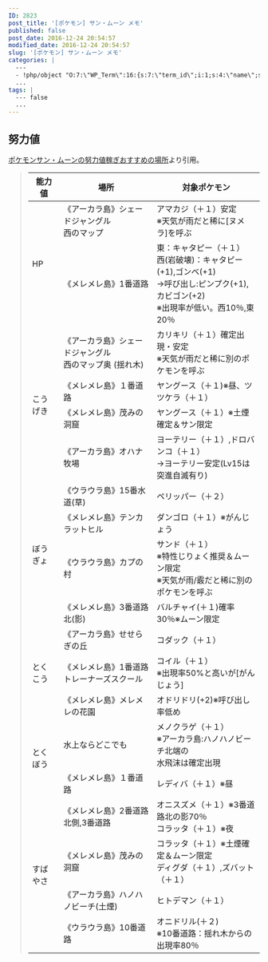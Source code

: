 ```yaml
---
ID: 2823
post_title: '[ポケモン] サン・ムーン メモ'
published: false
post_date: 2016-12-24 20:54:57
modified_date: 2016-12-24 20:54:57
slug: '[ポケモン] サン・ムーン メモ'
categories: |
  ---
  - !php/object "O:7:\"WP_Term\":16:{s:7:\"term_id\";i:1;s:4:\"name\";s:9:\"\u672A\u5206\u985E\";s:4:\"slug\";s:27:\"%e6%9c%aa%e5%88%86%e9%a1%9e\";s:10:\"term_group\";i:0;s:16:\"term_taxonomy_id\";i:1;s:8:\"taxonomy\";s:8:\"category\";s:11:\"description\";s:0:\"\";s:6:\"parent\";i:0;s:5:\"count\";i:5;s:6:\"filter\";s:3:\"raw\";s:6:\"cat_ID\";i:1;s:14:\"category_count\";i:5;s:20:\"category_description\";s:0:\"\";s:8:\"cat_name\";s:9:\"\u672A\u5206\u985E\";s:17:\"category_nicename\";s:27:\"%e6%9c%aa%e5%88%86%e9%a1%9e\";s:15:\"category_parent\";i:0;}"
  ...
tags: |
  --- false
  ...
---
```


## 努力値
[ポケモンサン・ムーンの努力値稼ぎおすすめの場所](http://blog.game-de.com/pm-sm/sm-doryoku/#basyo)より引用。

<blockquote style="color:inherit">
<table>
<thead>
<tr>
<th>能力値</th>
<th>場所</th>
<th>対象ポケモン</th>
</tr>
</thead>
<tbody>
<tr>
<td class="b" rowspan="2">HP</td>
<td>《アーカラ島》シェードジャングル<br> 西のマップ</td>
<td>アマカジ（＋１）安定<br> ※天気が雨だと稀に[ヌメラ]を呼ぶ</td>
</tr>
<tr>
<td>《メレメレ島》1番道路</td>
<td>東：キャタピー（＋１）<br> 西(岩破壊)：キャタピー(+1),ゴンベ(+1)<br> →呼び出し:ピンプク(+1),カビゴン(+2)<br> ※出現率が低い。西10％,東20％</td>
</tr>
<tr class="col">
<td rowspan="4" class="b">こうげき</td>
<td>《アーカラ島》シェードジャングル<br> 西のマップ奥 (揺れ木)</td>
<td>カリキリ（＋１）確定出現・安定<br><span>※天気が雨だと稀に別のポケモンを呼ぶ</span></td>
</tr>
<tr class="col">
<td>《メレメレ島》１番道路</td>
<td>ヤングース（＋１)※昼、ツツケラ（＋１）</td>
</tr>
<tr class="col">
<td>《メレメレ島》茂みの洞窟</td>
<td>ヤングース（＋１）※土煙確定＆<span class="yellow">サン限定</span></td>
</tr>
<tr class="col">
<td>《アーカラ島》オハナ牧場</td>
<td>ヨーテリー（＋１）,ドロバンコ（＋１）<br> →ヨーテリー安定(Lv15は突進自滅有り)</td>
</tr>
<tr>
<td rowspan="4" class="b">ぼうぎょ</td>
<td>《ウラウラ島》15番水道(草)</td>
<td>ペリッパー（＋２）</td>
</tr>
<tr>
<td>《メレメレ島》テンカラットヒル</td>
<td>ダンゴロ（＋１）※がんじょう</td>
</tr>
<tr>
<td>《ウラウラ島》カプの村</td>
<td>サンド（＋１）<br> ※特性じりょく推奨＆<span class="purple">ムーン限定</span> <br> ※天気が雨/霰だと稀に別のポケモンを呼ぶ</td>
</tr>
<tr>
<td>《メレメレ島》3番道路北(影)</td>
<td>バルチャイ(＋１)確率30％<span class="purple">※ムーン限定</span></td>
</tr>
<tr class="col">
<td rowspan="3" class="b">とくこう</td>
<td>《アーカラ島》せせらぎの丘</td>
<td>コダック（＋１）</td>
</tr>
<tr class="col">
<td>《メレメレ島》1番道路<br> トレーナーズスクール</td>
<td>コイル（＋１）<br> ※出現率50%と高いが[がんじょう]</td>
</tr>
<tr class="col">
<td>《メレメレ島》メレメレの花園</td>
<td>オドリドリ(+2)※呼び出し率低め</td>
</tr>
<tr>
<td rowspan="2" class="b">とくぼう</td>
<td>水上ならどこでも</td>
<td>メノクラゲ（＋１）<br> ※アーカラ島:ハノハノビーチ北端の<br> 水飛沫は確定出現</td>
</tr>
<tr>
<td>《メレメレ島》１番道路</td>
<td>レディバ（＋１）※昼</td>
</tr>
<tr class="col">
<td rowspan="4" class="b">すばやさ</td>
<td>《メレメレ島》2番道路北側,3番道路</td>
<td>オニスズメ（＋１）※3番道路北の影70％<br> コラッタ（＋１）※夜</td>
</tr>
<tr class="col">
<td>《メレメレ島》茂みの洞窟</td>
<td>コラッタ（＋１）※土煙確定＆<span class="purple">ムーン限定</span><br> ディグダ（＋１）,ズバット（＋１）</td>
</tr>
<tr class="col">
<td>《アーカラ島》ハノハノビーチ(土煙)</td>
<td>ヒトデマン（＋１）</td>
</tr>
<tr class="col">
<td>《ウラウラ島》10番道路</td>
<td>オニドリル(＋２)<br> ※10番道路：揺れ木からの出現率80％</td>
</tr>
</tbody>
</table>
</blockquote>